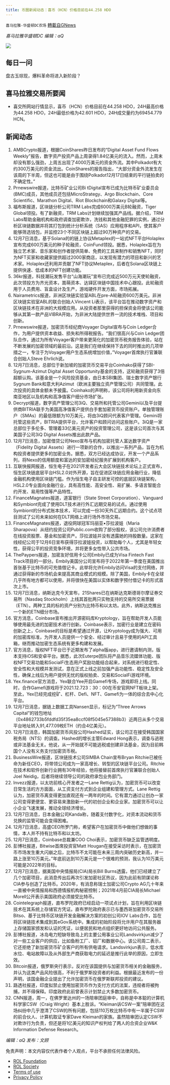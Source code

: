 ```yaml
---
title: 币圈新闻动态：喜币（HCN）价格目前在44.258 HDO
---
```

`喜马拉雅-华盛顿DC农场` [轉載自GNews](https://gnews.org/zh-hans/1732362/)

*喜马拉雅华盛顿DC 编辑：aQ*

![](http://himalayawashingtondc.org/wp-content/uploads/2021/07/ScreenShot-2021-07-31-at-16.20.22@2x.png)



## 每日一问





盘古玉琮现，爆料革命将进入新阶段？





## 喜马拉雅交易所要闻





- 喜交所网站行情显示，喜币（HCN）价格目前在44.258 HDO，24H最高价格为44.258 HDO，24H最低价格为42.601 HDO，24H成交量约为69454.779 HCN。






## 新闻动态





1. AMBCrypto报道，根据CoinShares昨日发布的“Digital Asset Fund Flows Weekly”报告，数字资产投资产品上周录得1.84亿美元的流入。然而，上周末却没有那么强劲，上周五出现了4000万美元的资金外流。其中Polkadot有大约300万美元的资金流出。CoinShares的报告指出，“大部分资金外流发生在该周的下半周，但这也可能是由于围绕Polkadot12月17日结束的平行链拍卖的不确定性。”
2. Prnewswire报道，比特币矿业公司Bi tDigital宣布已成为比特币矿业委员会(BMC)成员，其他成员还包括MicroStrategy、Argo Blockchain、Core Scientific、Marathon Digital、Riot Blockchain和Galaxy Digital等。
3. 福布斯报道，区块链分析公司TRM Labs完成6000万美元B轮融资，Tiger Global领投。有了新融资，TRM Labs计划继续加强其产品线。据介绍，TRM Labs帮助金融机构和政府调查加密欺诈，洗钱和其他金融犯罪的实例，通过分析区块链数据并将其打包到统计分析系统（SAS）应用程序和API，使其客户能够筛选钱包，并监控23个不同区块链上超过90万种资产的交易。
4. 12月7日消息，基于Solana的的链上协议Metaplex的一站式NFT平台Holaplex宣布完成600万美元的种子轮融资，CoinFund领投。据悉，Holaplex旨在为独立艺术家、音乐家和创作者提供简单、免费的工具来制作和销售NFT，同时为NFT买家和收藏家提供超过2000家商店，以发现有潜力的项目和新兴的艺术家。Holaplex还利用并贡献了NFT协议Metaplex，后者在Solana区块链上提供快速、低成本的NFT创建功能。
5. 36kr报道，科技潮玩发售平台“山海潮玩”宣布已完成近500万元天使轮融资，此次领投方为齐光资本，嵩萌资本、达铎区块链中国技术中心跟投。此轮融资用于人员费用、盲盒设计及生产，游戏硬件开发方面，市场拓展。
6. Nairametrics报道，非洲区块链实验室ABL在pre-A轮融资600万美元。非洲区块链实验室ABL的联合创始人Vincent Li表示，该平台旨在推动数字资产和区块链技术在非洲的大规模应用。从投资者那里获得的担保资金将使该公司能够从其第一款产品VIBRA开始，为非洲大陆提供世界一流的技术堆栈、项目和创新。
7. Prnewswire报道，加密货币经纪商Voyager Digital宣布与Coin Ledger合作，为用户提供资本收益、损失和所得税报告。“我们很高兴与Coin Ledger团队合作，通过为所有Voyager客户带来更简化的加密货币税务报告体验，站在不断发展的加密领域的最前沿。这是我们在继续保持下去的同时推出的几项举措之一，专注于为Voyager用户生态系统增加价值，”Voyager首席执行官兼联合创始人Steve Ehrlich说。
8. 12月7日消息，总部位于新加坡的加密货币交易平台Coinhako获得了SBI-Sygnum-Azimut Digital Asset Opportunity基金的支持，这轮融资获得了3倍超额认购。该基金是一个风险投资基金，由日本SBI集团、瑞士数字资产银行Sygnum Bank和意大利Azimut（欧洲主要独立资产管理公司）共同管理。此次投资的具体金额未予披露。Coinhako的声明称，该公司将利用新资金向东南亚地区以及机构和高净值客户细分市场扩张。
9. Decrypt报道，数字资产管理公司3iQ、交易所和托管公司Gemini以及平台提供商BITRIA联手为美国高净值客户提供白手套加密货币投资账户。单独管理账户（SMAs）的最低限额为10万美元，将由3iQ顾问代表客户管理。Gemini将托管这些资产，BITRIA提供平台，允许客户和顾问访问这些账户。3iQ是一家总部位于多伦多、管理着33亿美元资产的投资管理公司，这是该公司首次与其美国子公司3iQ Digital Assets推出此款产品。
10. 12月7日消息，加密借贷公司Nexo宣布与机构加密托管人富达数字资产（Fidelity Digital Assets）进行一项新的合作，以推出一系列产品，旨在为机构投资者提供更多的加密业务。据悉，双方已经达成协议，开发一个产品系列，将Nexo的信用额度和富达的安加密经纪服务扩展到机构客户。
11. 互联快报网报道，恒生电子在2021开发者云大会区块链技术论坛上正式宣布，恒生区块链底层平台HSL2.0对外开源，旨在促进区块链应用金融行业，降低金融机构使用区块链门槛。作为恒生电子自主研发可控的底层区块链架构，HSL2.0专业面向金融行业，具有高性能、高安全性、易扩展、多语言智能合约开发、易用性强等产品特性。
12. FinanceMagnates报道，道富银行（State Street Corporation）、Vanguard和Symbiont完成了使用DLT技术进行外汇远期交易的试点。通过使用Symbiont的分布式账本技术，可以完成一份30天外汇远期合约。这个试点项目测试了公司未来如何在DLT网络上进行场外市场交易。
13. FinanceMagnates报道，退役网球冠军玛丽亚•莎拉波娃（Maria Sharapova）从纽约投资公司Public.com收购了部分股权，该公司允许消费者在线投资股票、基金和加密资产。莎拉波娃并没有透露她的持股数量。这家在线经纪公司于12月6日宣布获得莎拉波娃投资，以帮助每个人，尤其是年轻女性，获得公平的投资竞争环境，并将更多女性带入公共市场。
14. ThePaypers报道，加密友好信用卡公司Embily已成为Visa Fintech Fast Track项目的一部分。Embily美国分公司宣布将于2022年第一季度在美国推出首张基于比特币的可充值借记卡。此举将允许Embily访问Visa的支付网络，并通过获得新的市场机会来提高其商业模式的规模。除了美国，Embily卡在全球几乎所有地方都可以使用，并将很快在美国以实体和数字预付借记卡的形式首次上市。
15. 12月7日消息，纳斯达克今天宣布，21Shares已在纳斯达克斯德哥尔摩证券交易所（Nasdaq Stockholm）上线其首批两只实物支持的交易所交易票据（ETN）。两种工具的标的资产分别为比特币和以太坊。此外，纳斯达克推出一个新的ETN细分市场。
16. 官方消息，Coinbase宣布推出开源密码库Kryptology，旨在帮助开发人员能够使用最先进的加密技术进行创新。Coinbase表示，加密行业是建立在密码创新之上，Coinbase的目标是希望通过开源，让Kryptology成为强大、可用的加密库标准，为开发人员提供一个安全、经过审计且易于使用的API工具箱，继而推动加密生态系统有更多构建和发展。
17. 官方消息，版权NFT平台已于近期发布了alpha版app，进行邀请制内测，版本支持iOS和安卓平台。据悉，此次Euterpe团队将产品音乐流媒体功能、版权NFT交易功能和SocialFi生态用户奖励功能结合起来，对系统进行稳定性、安全性和大规模并发测试，意在正式上线之前加强产品功能性、稳定性及安全性，确保上线后为用户提供无忧的版权拍卖、交易和SocialFi游戏环境。
18. Yex.finance官方消息，Yex联合Yee开启Gamefi专场，游戏即将上线。同时，合作Gamefi游戏将于2021.12.723：30：00在币安官网NFT板块上架。至此，Yex已经完成挖矿、杠杆、Defi、NFT、Gamefi为一体的综合去中心化平台。
19. 12月7日消息，据链上数据工具Nansen显示，标记为“Three Arrows Capital”的钱包地址（0x4862733b5fddfd35f35ea8ccf08f5045e57388b3）近两日从多个交易平台地址转入91,477.09枚ETH（约合4亿美元）。
20. 12月7日消息，韩国加密货币风投公司Hashed证实，该公司正在接受韩国国家税务局（NTS）的调查。Hashed的增长主管Edward Hong表示，调查与逃税或非法基金无关。他说，从一开始就不可能逃税或创建非法基金，因为目前韩国个人没有义务支付加密货币税。
21. BusinessWire报道，区块链技术公司SIMBA Chain宣布Bryan Ritchie已被任命为新任CEO，将带领公司成为一家高增长、转型的区块链平台公司。Ritchie在技术和软件创新行业拥有30年经验，他将接替前首席执行官兼联合创始人Joel Neidig，后者将继续领导公司的政府承包业务部门。
22. Invezz报道，以太坊前核心开发者之一Lane Rettig认为，加密货币可以改变日常生活的方方面面，从工资支付方式到企业组建和管理方式。Lane Rettig认为，加密货币离变得更加直观还有一两年的时间。它有潜力通过让创办一家公司变得更便宜、更容易来激励新一代的初创企业和企业家。加密货币可以让小企业飞速发展，推动全球经济增长。
23. 12月7日消息，日本金融公司Kanda称，随着支付数字化，对资本流动和货币兑换的监管可能会变得困难。
24. 12月7日消息，高盛CEO所罗门称，希望客户在加密货币中做他们想做的事情，本人并不持有比特币和以太坊。
25. 12月7日消息，Coinbase总裁兼COO Choi表示，加密货币缺乏监管透明度。
26. 彭博社报道，Bitwise首席投资官Matt Hougan在接受采访时表示，在加密货币市场发生重大闪崩之后，比特币不太可能在未来三周内突破历史新高，并一路上涨至10万美元。”年底前达到10万美元是一个很难的预测，我认为10万美元可能是2022年的目标。
27. 12月7日消息，据美国中央情报局(CIA)局长Bill Burns透露，他们已经建立了几个加密项目，此消息传出后再次引发加密社区热议，因为此前有阴谋论称CIA参与创造了比特币。2020年，有消息称瑞士加密公司Crypto AG几十年来一直被中央情报局和西德情报机构秘密控制；2021年4月前CIA局长Michael Morell公开表示美国政府必须接受比特币。
28. Cointelegraph报道，直布罗陀政府已经启动一项试点计划，旨在利用区块链技术在其系统上存储官方凭证。直布罗陀政府表示已与墨西哥加密货币交易所Bitso、基于比特币区块链开发金融解决方案的初创公司IOV Labs合作，旨在将区块链技术集成到其eGov系统中。集成的初始阶段将允许用户在其服务器上存储国家颁发和认证的凭证，以便居民和地点组织更好地访问公共服务。
29. 彭博社报道，冰岛电力短缺导致岛上的主要公用事业公司Landsvirkjun减少了对一些工业客户的供应，比如鱼粉工厂、铝厂和数据中心。该公司周二表示，它还拒绝了新加密货币矿企客户的所有供电请求。Landsvirkjun表示，低水库水位、电站故障以及从外部生产商获取电力的延迟是推行此举的原因，立即生效。
30. Bitcoin报道，俄罗斯央行表示，反对在该国提供与加密货币相关的金融服务，并认为这类产品风险很高，不利于俄罗斯投资者的利益。根据最近发布的一份声明，该国金融企业提出了允许加密货币在俄罗斯联邦投资的建议。
31. 路透社报道，印度拟禁止使用加密货币作为支付方式的法案，违规者将被拘捕，并不得保释。印度政府此前曾表示计划禁止大多数加密货币。
32. CNN报道，周一，在佛罗里达州的一场陪审团庭审中，自称是中本聪的计算机科学家CSW（Craig Wright）基本上胜诉。“Kleiman诉CSW一案”陪审团在这场纠纷中几乎澄清了CSW的所有问题，包括110万枚比特币中有一半属于CSW的前合伙人、计算机取证专家Dave Kleiman的家族。虽然陪审团认定CSW不对欺诈行为负责，但还是将1亿美元的知识产权判给了两人的合资企业W&K Information Defense Research。





*编辑：aQ
发布：文顾*


 
 

免责声明：本文内容仅代表作者个人观点，平台不承担任何法律风险。

- [ROL Foundation](https://rolfoundation.org/)
- [ROL Society](https://rolsociety.org/)
- [Terms of use](https://gnews.org/terms-of-use-3/)
- [Privacy Policy](https://gnews.org/privacy-policy/)
